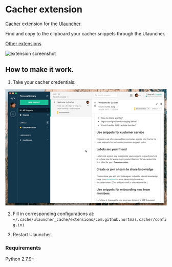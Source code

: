 # Cacher extension

[Cacher](https://cacher.io/) extension for the [Ulauncher](https://ulauncher.io/).

Find and copy to the clipboard your cacher snippets through the Ulauncher.

[Other extensions](https://ext.ulauncher.io/)

![extension screenshot](https://i.imgur.com/V93R4Ly.png)

## How to make it work.

1) Take your cacher credentials:

![cacher credentials](https://github.com/CacherApp/alfred-cacher/blob/master/media/get-key-token.gif)

2) Fill in corresponding configurations at: `~/.cache/ulauncher_cache/extensions/com.github.nortmas.cacher/config.ini`

3) Restart Ulauncher.

### Requirements 
Python 2.7.9+
